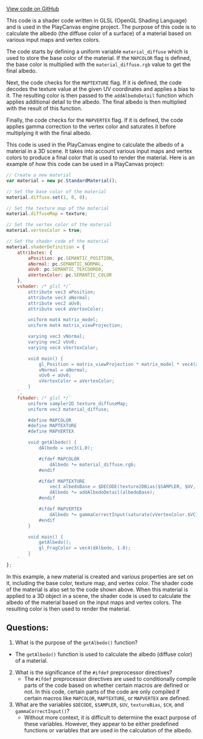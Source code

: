 [View code on GitHub](https://github.com/playcanvas/engine/src/scene/shader-lib/chunks/standard/frag/diffuse.js)

This code is a shader code written in GLSL (OpenGL Shading Language) and is used in the PlayCanvas engine project. The purpose of this code is to calculate the albedo (the diffuse color of a surface) of a material based on various input maps and vertex colors.

The code starts by defining a uniform variable `material_diffuse` which is used to store the base color of the material. If the `MAPCOLOR` flag is defined, the base color is multiplied with the `material_diffuse.rgb` value to get the final albedo.

Next, the code checks for the `MAPTEXTURE` flag. If it is defined, the code decodes the texture value at the given UV coordinates and applies a bias to it. The resulting color is then passed to the `addAlbedoDetail` function which applies additional detail to the albedo. The final albedo is then multiplied with the result of this function.

Finally, the code checks for the `MAPVERTEX` flag. If it is defined, the code applies gamma correction to the vertex color and saturates it before multiplying it with the final albedo.

This code is used in the PlayCanvas engine to calculate the albedo of a material in a 3D scene. It takes into account various input maps and vertex colors to produce a final color that is used to render the material. Here is an example of how this code can be used in a PlayCanvas project:

```javascript
// Create a new material
var material = new pc.StandardMaterial();

// Set the base color of the material
material.diffuse.set(1, 0, 0);

// Set the texture map of the material
material.diffuseMap = texture;

// Set the vertex color of the material
material.vertexColor = true;

// Set the shader code of the material
material.shaderDefinition = {
    attributes: {
        aPosition: pc.SEMANTIC_POSITION,
        aNormal: pc.SEMANTIC_NORMAL,
        aUv0: pc.SEMANTIC_TEXCOORD0,
        aVertexColor: pc.SEMANTIC_COLOR
    },
    vshader: /* glsl */`
        attribute vec3 aPosition;
        attribute vec3 aNormal;
        attribute vec2 aUv0;
        attribute vec4 aVertexColor;

        uniform mat4 matrix_model;
        uniform mat4 matrix_viewProjection;

        varying vec3 vNormal;
        varying vec2 vUv0;
        varying vec4 vVertexColor;

        void main() {
            gl_Position = matrix_viewProjection * matrix_model * vec4(aPosition, 1.0);
            vNormal = aNormal;
            vUv0 = aUv0;
            vVertexColor = aVertexColor;
        }
    `,
    fshader: /* glsl */`
        uniform sampler2D texture_diffuseMap;
        uniform vec3 material_diffuse;

        #define MAPCOLOR
        #define MAPTEXTURE
        #define MAPVERTEX

        void getAlbedo() {
            dAlbedo = vec3(1.0);

            #ifdef MAPCOLOR
                dAlbedo *= material_diffuse.rgb;
            #endif

            #ifdef MAPTEXTURE
                vec3 albedoBase = $DECODE(texture2DBias($SAMPLER, $UV, textureBias)).$CH;
                dAlbedo *= addAlbedoDetail(albedoBase);
            #endif

            #ifdef MAPVERTEX
                dAlbedo *= gammaCorrectInput(saturate(vVertexColor.$VC));
            #endif
        }

        void main() {
            getAlbedo();
            gl_FragColor = vec4(dAlbedo, 1.0);
        }
    `
};
``` 

In this example, a new material is created and various properties are set on it, including the base color, texture map, and vertex color. The shader code of the material is also set to the code shown above. When this material is applied to a 3D object in a scene, the shader code is used to calculate the albedo of the material based on the input maps and vertex colors. The resulting color is then used to render the material.
## Questions: 
 1. What is the purpose of the `getAlbedo()` function?
   - The `getAlbedo()` function is used to calculate the albedo (diffuse color) of a material.
2. What is the significance of the `#ifdef` preprocessor directives?
   - The `#ifdef` preprocessor directives are used to conditionally compile parts of the code based on whether certain macros are defined or not. In this code, certain parts of the code are only compiled if certain macros like `MAPCOLOR`, `MAPTEXTURE`, or `MAPVERTEX` are defined.
3. What are the variables `$DECODE`, `$SAMPLER`, `$UV`, `textureBias`, `$CH`, and `gammaCorrectInput()`?
   - Without more context, it is difficult to determine the exact purpose of these variables. However, they appear to be either predefined functions or variables that are used in the calculation of the albedo.